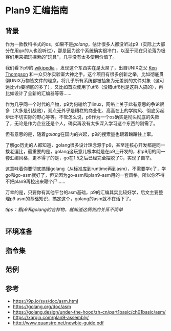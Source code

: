 # Plan9 汇编指南

## 背景
作为一款教科书式的os，如果不是*golang*，估计很多人都没听过p9（实际上大部分在用go的人也没听过），那是因为这个系统确实很冷门，以至于现在只沦落为极客们用来把玩探索的"玩具"，几乎没有太多使用价值了。

我们看下p9的 [wikipedia](https://en.wikipedia.org/wiki/Plan_9_from_Bell_Labs) ，发现这个东西实在是太屌了，出自UNIX之父 [Ken Thompson](https://en.wikipedia.org/wiki/Plan_9_from_Bell_Labs)  和一众贝尔实验室大神之手。这个项目有很多创新之举，比如彻底贯彻UNIX万物皆文件的理念，将几乎所有系统都被抽象为无差别的文件对象（这可远比vfs要彻底的多了），又比如首次使用了utf8（没错utf8也是这群人搞的），再比如设计了全新的汇编器等等……

作为几乎同一个时代的产物，p9为何输给了linux，网络上关于此有意思的争论很多（大多是引战贴），观点无外乎是糟糕的商业化、高高在上的学院风、彻底另起炉灶不切实际的野心等等。不管怎么说，p9作为一个os确实是彻头彻底的失败了，无论是作为企业还是个人，确实再没有太多深入学习这个东西的刚需了。

但有意思的是，随着*golang*在国内的兴起，p9的搜索量也跟着蹭蹭往上窜。

了解go历史的人都知道，golang很多设计理念源于p9，甚至连核心开发都是同一拨老逗比，最重要的是，golang这玩意儿根本就是在p9上开发的，和p9用的同一套汇编风格，更不得了的是，go在1.5之后已经完全摆脱了C，实现了自举。

这意味着你要彻底搞懂golang（从标准库到runtime再到asm），不需要学c了，学go和go-asm就好了，但又因为go-asm和plan9-asm用的一套风格，所以你不得不把plan9再挖出来鞭个尸……

万幸的是，只要你有其他平台的asm基础，p9的汇编其实比较好学，后文主要整理p9 asm的基础知识，搞定这个，golang的asm就不在话下了。

*tips：看p9和golang的吉祥物，就知道这俩货的关系不简单*

<img src="/images/plan9_3.png" alt="" style="" />

## 环境准备

## 指令集

## 范例

## 参考
- <https://9p.io/sys/doc/asm.html>
- <https://golang.org/doc/asm>
- <https://golang.design/under-the-hood/zh-cn/part1basic/ch01basic/asm/>
- <https://xargin.com/plan9-assembly/>
- <http://www.quanstro.net/newbie-guide.pdf>